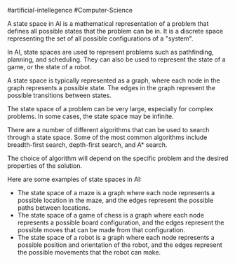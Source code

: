 #artificial-intellegence #Computer-Science 

A state space in AI is a mathematical representation of a problem that defines all possible states that the problem can be in. It is a discrete space representing the set of all possible configurations of a "system".

In AI, state spaces are used to represent problems such as pathfinding, planning, and scheduling. They can also be used to represent the state of a game, or the state of a robot.

A state space is typically represented as a graph, where each node in the graph represents a possible state. The edges in the graph represent the possible transitions between states.

The state space of a problem can be very large, especially for complex problems. In some cases, the state space may be infinite.

There are a number of different algorithms that can be used to search through a state space. Some of the most common algorithms include breadth-first search, depth-first search, and A* search.

The choice of algorithm will depend on the specific problem and the desired properties of the solution.

Here are some examples of state spaces in AI:

- The state space of a maze is a graph where each node represents a possible location in the maze, and the edges represent the possible paths between locations.
- The state space of a game of chess is a graph where each node represents a possible board configuration, and the edges represent the possible moves that can be made from that configuration.
- The state space of a robot is a graph where each node represents a possible position and orientation of the robot, and the edges represent the possible movements that the robot can make.